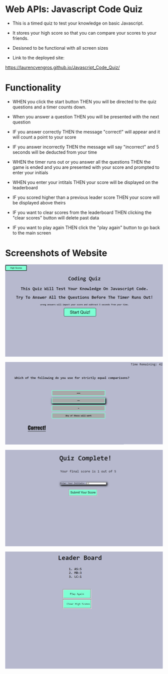 # Web APIs: Javascript Code Quiz

* This is a timed quiz to test your knowledge on basic Javascript.

* It stores your high score so that you can compare your scores to your friends.

* Desisned to be functional with all screen sizes

* Link to the deployed site:

https://laurencvengros.github.io/Javascript_Code_Quiz/


# Functionality

* WHEN you click the start button
THEN you will be directed to the quiz questions and a timer counts down.

* When you answer a question 
THEN you will be presented with the next question

* IF you answer correctly
THEN the message "correct!" will appear and it will count a point to your score

* IF you answer incorrectly
THEN the message will say "incorrect" and 5 seconds will be deducted from your time

* WHEN the timer runs out or you answer all the  questions
THEN the game is ended and you are presented with your score and prompted to enter your initials

* WHEN you enter your intitals
THEN your score will be displayed on the leaderboard

* IF you scored higher than a previous leader score
  THEN your score will be displayed above theirs

* IF you want to clear scores from the leaderboard
THEN clicking the "clear scores" button will delete past data

* IF you want to play again
THEN click the "play again" button to go back to the main screen

# Screenshots of Website

![main-screen](Assets/Images/main-screen.jpg "Screenshot of quiz start page")

![question-screen](Assets/Images/question-screen.jpg "Screenshot of question page")

![submit-screen](Assets/Images/submit-screen.jpg "Screenshot of submit scores page")

![highscores-screen](Assets/Images/highscores-screen.jpg "Screenshot of leaderboard page")
